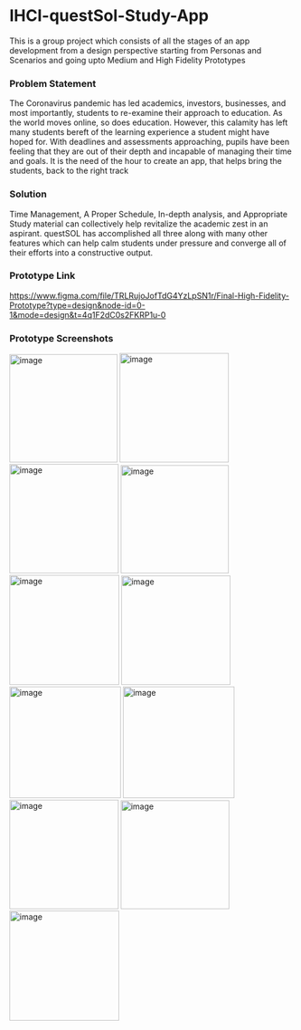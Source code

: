 # IHCI-questSol-Study-App
This is a group project which consists of all the stages of an app development from a design perspective starting from Personas and Scenarios and going upto Medium and High Fidelity Prototypes

### Problem Statement
The Coronavirus pandemic has led academics, investors, businesses, and most importantly, students to re-examine
their approach to education. As the world moves online, so does education. However, this calamity has left many
students bereft of the learning experience a student might have hoped for. With deadlines and assessments
approaching, pupils have been feeling that they are out of their depth and incapable of managing their time and
goals. It is the need of the hour to create an app, that helps bring the students, back to the right track

### Solution
Time Management, A Proper Schedule, In-depth analysis, and Appropriate Study material can collectively help
revitalize the academic zest in an aspirant. questSOL has accomplished all three along with many other features
which can help calm students under pressure and converge all of their efforts into a constructive output.

### Prototype Link
https://www.figma.com/file/TRLRujoJofTdG4YzLpSN1r/Final-High-Fidelity-Prototype?type=design&node-id=0-1&mode=design&t=4q1F2dC0s2FKRP1u-0

### Prototype Screenshots

<img width="191" alt="image" src="https://github.com/aayush-2021003/IHCI-questSol-Study-App/assets/108550892/d4f558f1-223c-4d08-899e-0e3d10c073db">

<img width="193" alt="image" src="https://github.com/aayush-2021003/IHCI-questSol-Study-App/assets/108550892/7e050b43-db44-4c93-8dfe-817d4a50dba9">

<img width="193" alt="image" src="https://github.com/aayush-2021003/IHCI-questSol-Study-App/assets/108550892/15299263-fe42-4c86-9aba-54a476117480">

<img width="191" alt="image" src="https://github.com/aayush-2021003/IHCI-questSol-Study-App/assets/108550892/ccd4cc19-c524-419f-8ce3-733a9d1d20be">

<img width="194" alt="image" src="https://github.com/aayush-2021003/IHCI-questSol-Study-App/assets/108550892/0f8300a3-1af1-45f4-ab92-34cb03f23566">

<img width="193" alt="image" src="https://github.com/aayush-2021003/IHCI-questSol-Study-App/assets/108550892/219ecbdf-496d-41fd-89bb-461123cc658e">

<img width="197" alt="image" src="https://github.com/aayush-2021003/IHCI-questSol-Study-App/assets/108550892/6acca561-9e58-47a1-91f0-1d116bad9ea5">

<img width="197" alt="image" src="https://github.com/aayush-2021003/IHCI-questSol-Study-App/assets/108550892/508051c5-9f44-4a9e-87e2-70dc5e8bc123">

<img width="193" alt="image" src="https://github.com/aayush-2021003/IHCI-questSol-Study-App/assets/108550892/3245e77f-5fe7-4276-8d6c-deb90dfe8a7e">

<img width="192" alt="image" src="https://github.com/aayush-2021003/IHCI-questSol-Study-App/assets/108550892/6f856ebc-ec23-45ee-95e7-738a3fc66c54">

<img width="194" alt="image" src="https://github.com/aayush-2021003/IHCI-questSol-Study-App/assets/108550892/8fd32084-b78a-406e-b22b-f9f10def6283">













